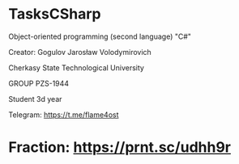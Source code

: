 # TasksCSharp

Object-oriented programming (second language) "C#"

Creator: Gogulov Jarosław Volodymirovich

Cherkasy State Technological University

GROUP PZS-1944

Student 3d year

Telegram: https://t.me/flame4ost

# Fraction: https://prnt.sc/udhh9r
